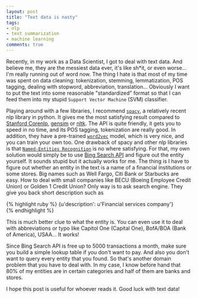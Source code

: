 ```yaml
---
layout: post
title: "Text data is nasty"
tags:
- nlp
- text summarization
- machine learning
comments: true
---
```


Recently, in my work as a Data Scientist, I got to deal with text data. And believe me, they are the messiest data ever, it's like sh*it, or even worse... I'm really running out of word now. The thing I hate is that most of my time was spent on data cleaning: tokenization, stemming, lemmatization, POS tagging, dealing with stopword, abbreviation, translation... Obviously I want to put the text into some reasonable "standardized" format so that I can feed them into my stupid `Support Vector Machine` (SVM) classifier. 

Playing around with a few libraries, I recommend [`spacy`](https://spacy.io/), a relatively recent nlp library in python. It gives me the most satisfying result compared to [Stanford Corenlp](http://stanfordnlp.github.io/CoreNLP/), [gensim](https://radimrehurek.com/gensim/) or [nltk](http://www.nltk.org/). The API is quite friendly, it gets you to speed in no time, and its POS tagging, tokenization are really good. In addition, they have a pre-trained [`word2vec`](https://www.tensorflow.org/versions/r0.11/tutorials/word2vec/index.html) model, which is very nice, and you can train your own too. One drawback of spacy and other nlp libraries is that [`Named-Entities Recognition`](https://en.wikipedia.org/wiki/Named-entity_recognition) is no where satisfying. For that, my own solution would simply be to use [Bing Search API](http://datamarket.azure.com/dataset/bing/search) and figure out the entity yourself. It sounds stupid but it actually works for me. The thing is I have to figure out whether an entity in the text is a name of a financial institutions or some stores. Big names such as Well Fargo, Citi Bank or Starbucks are easy. How to deal with small companies like BECU (Boeing Employee Credit Union) or Golden 1 Credit Union? Only way is to ask search engine. They give you back short description such as 

{% highlight ruby %}
{u'description': u'Financial services company'}    
{% endhighlight %}

This is much better clue to what the entity is. You can even use it to deal with abbreviations or typo like Capitol One (Capital One), BofA/BOA (Bank of America), USAA... It works! 

Since Bing Search API is free up to 5000 transactions a month, make sure you build a simple lookup table if you don't want to pay. And also you don't want to query every entity that you found. So that's another domain problem that you have to deal with. In my case, I know before hand that 80% of my entities are in certain categories and half of them are banks and stores. 

I hope this post is useful for whoever reads it. Good luck with text data! 

